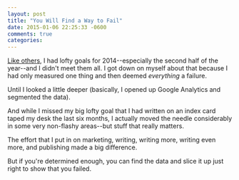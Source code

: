 ```yaml
---
layout: post
title: "You Will Find a Way to Fail"
date: 2015-01-06 22:25:33 -0600
comments: true
categories: 
---
```


[Like others](https://unicornfree.com/2015/a-meditation-on-goals), I had lofty goals for 2014--especially the second half of the year--and I didn't meet them all. I got down on myself about that because I had only measured one thing and then deemed _everything_ a failure. 

Until I looked a little deeper (basically, I opened up Google Analytics and segmented the data).

And while I missed my big lofty goal that I had written on an index card taped my desk the last six months, I actually moved the needle considerably in some very non-flashy areas--but stuff that really matters.

The effort that I put in on marketing, writing, writing more, writing even more, and publishing made a big difference.

But if you're determined enough, you can find the data and slice it up just right to show that you failed.